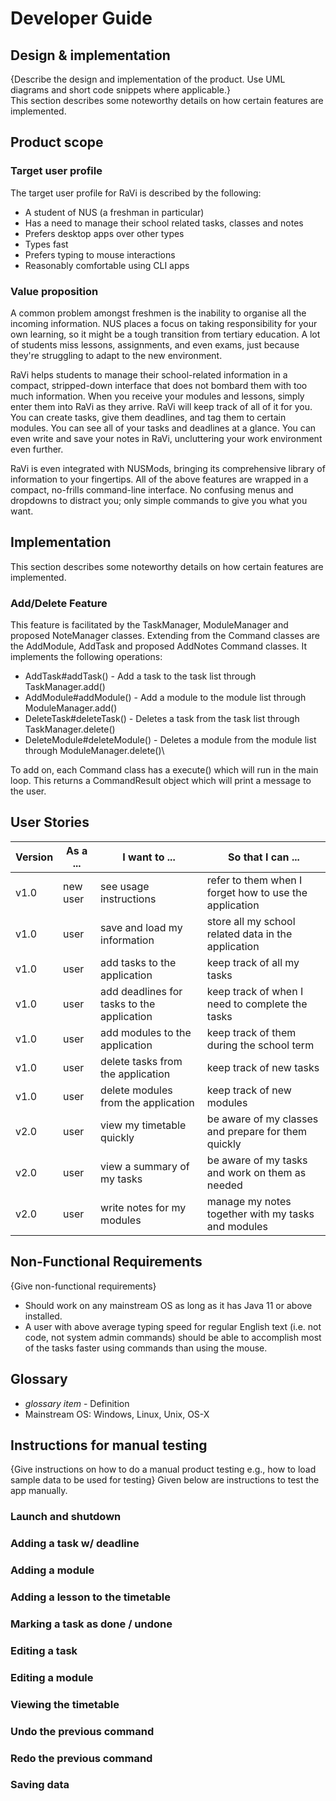 # Developer Guide

## Design & implementation

{Describe the design and implementation of the product. Use UML diagrams and short code snippets where applicable.}\
This section describes some noteworthy details on how certain features are implemented.


## Product scope
### Target user profile

The target user profile for RaVi is described by the following:
* A student of NUS (a freshman in particular)
* Has a need to manage their school related tasks, classes and notes
* Prefers desktop apps over other types
* Types fast
* Prefers typing to mouse interactions
* Reasonably comfortable using CLI apps

### Value proposition

A common problem amongst freshmen is the inability to organise all the incoming information.
NUS places a focus on taking responsibility for your own learning, so it might be a tough transition from tertiary education.
A lot of students miss lessons, assignments, and even exams, just because they're struggling to adapt to the new
environment.


RaVi helps students to manage their school-related information in a compact, stripped-down interface that does not bombard them with too much information.
When you receive your modules and lessons, simply enter them into RaVi as they arrive. RaVi will keep track of all of it
for you.
You can create tasks, give them deadlines, and tag them to certain modules. You can see all of your tasks and deadlines at a glance.
You can even write and save your notes in RaVi, uncluttering your work environment even further.


RaVi is even integrated with NUSMods, bringing its comprehensive library of information to your fingertips.
All of the above features are wrapped in a compact, no-frills command-line interface. No confusing menus and dropdowns
to distract you; only simple commands to give you what you want.

## Implementation
This section describes some noteworthy details on how certain features are implemented.

### Add/Delete Feature
This feature is facilitated by the TaskManager, ModuleManager and proposed NoteManager classes.
Extending from the Command classes are the AddModule, AddTask and proposed AddNotes Command classes. It implements the following operations:
* AddTask#addTask() - Add a task to the task list through TaskManager.add()
* AddModule#addModule() - Add a module to the module list through ModuleManager.add()
* DeleteTask#deleteTask() - Deletes a task from the task list through TaskManager.delete()
* DeleteModule#deleteModule() - Deletes a module from the module list through ModuleManager.delete()\

To add on, each Command class has a execute() which will run in the main loop. This returns a CommandResult object which will print a message to the user.

## User Stories

|Version| As a ... | I want to ... | So that I can ...|
|--------|----------|---------------|------------------|
|v1.0|new user|see usage instructions|refer to them when I forget how to use the application|
|v1.0|user|save and load my information|store all my school related data in the application|
|v1.0|user|add tasks to the application|keep track of all my tasks|
|v1.0|user|add deadlines for tasks to the application|keep track of when I need to complete the tasks|
|v1.0|user|add modules to the application|keep track of them during the school term|
|v1.0|user|delete tasks from the application|keep track of new tasks|
|v1.0|user|delete modules from the application|keep track of new modules|
|v2.0|user|view my timetable quickly|be aware of my classes and prepare for them quickly|
|v2.0|user|view a summary of my tasks|be aware of my tasks and work on them as needed|
|v2.0|user|write notes for my modules|manage my notes together with my tasks and modules|

## Non-Functional Requirements

{Give non-functional requirements}
* Should work on any mainstream OS as long as it has Java 11 or above installed.
* A user with above average typing speed for regular English text (i.e. not code, not system admin commands) should be able to accomplish most of the tasks faster using commands than using the mouse.

## Glossary

* *glossary item* - Definition
* Mainstream OS: Windows, Linux, Unix, OS-X

## Instructions for manual testing

{Give instructions on how to do a manual product testing e.g., how to load sample data to be used for testing}
Given below are instructions to test the app manually.

### Launch and shutdown

### Adding a task w/ deadline

### Adding a module

### Adding a lesson to the timetable

### Marking a task as done / undone

### Editing a task

### Editing a module

### Viewing the timetable

### Undo the previous command

### Redo the previous command

### Saving data
